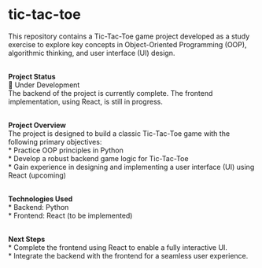 # tic-tac-toe
This repository contains a Tic-Tac-Toe game project developed as a study exercise to explore key concepts in Object-Oriented Programming (OOP), algorithmic thinking, and user interface (UI) design.

<br>**Project Status**
<br>🚧 Under Development
<br>The backend of the project is currently complete. The frontend implementation, using React, is still in progress.

<br>**Project Overview**
<br>The project is designed to build a classic Tic-Tac-Toe game with the following primary objectives:
<br>* Practice OOP principles in Python
<br>* Develop a robust backend game logic for Tic-Tac-Toe
<br>* Gain experience in designing and implementing a user interface (UI) using React (upcoming)

<br>**Technologies Used**
<br>* Backend: Python
<br>* Frontend: React (to be implemented)

<br>**Next Steps**
<br>* Complete the frontend using React to enable a fully interactive UI.
<br>* Integrate the backend with the frontend for a seamless user experience.
